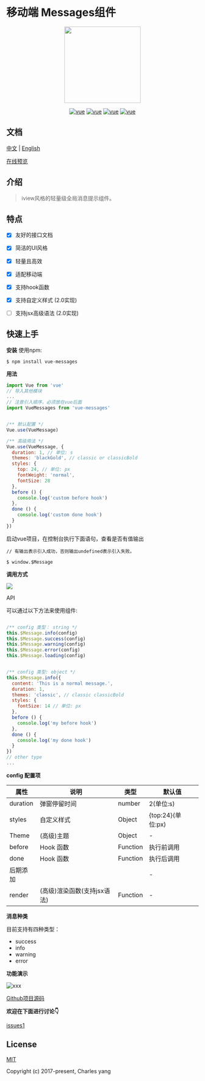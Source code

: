 # 移动端 Messages组件
<p align="center">
    <a href="http://www.yangoogle.com/#/work">
        <img width="200" src="https://file.iviewui.com/logo-new.svg"/>
    </a>
</p>


<p align="center">
  <a href="https://cn.vuejs.org/v2/guide/"><img src="https://makefriends.bs2dl.yy.com/bm1539228392003.svg" alt="vue"></a>
  <a href="https://www.npmjs.com/package/vue-messages"><img src="https://makefriends.bs2dl.yy.com/bm1541835935319.svg" alt="vue"></a>
  <a href="https://opensource.org/licenses/MIT"><img src="https://makefriends.bs2dl.yy.com/bm1539228515177.svg" alt="vue"></a>
  <a href="https://github.com/yang657850144/vue-message"><img src="https://makefriends.bs2dl.yy.com/bm1539228726851.svg" alt="vue"></a>
</p>

## 文档
[中文](https://github.com/yang657850144/vue-message/blob/master/README-ZH.md) | [English](https://github.com/yang657850144/vue-message/blob/master/README.md)

[在线预览](http://www.yangoogle.com/#/work)

## 介绍

> iview风格的轻量级全局消息提示组件。

## 特点

* [x]  友好的接口文档
* [x] 简洁的UI风格
* [x] 轻量且高效
* [x] 适配移动端
* [x] 支持hook函数
* [x] 支持自定义样式 (2.0实现)
* [ ] 支持jsx高级语法 (2.0实现)


## 快速上手

**安装**
使用npm:

```
$ npm install vue-messages
```

**用法**

```javascript
import Vue from 'vue'
// 导入其他模块
...
// 注意引入顺序，必须放在vue后面
import VueMessages from 'vue-messages'


/** 默认配置 */
Vue.use(VueMessage)

/** 高级用法 */
Vue.use(VueMessage, {
  duration: 1, // 单位: s
  themes: 'blackGold', // classic or classicBold
  styles: {
    top: 24, // 单位: px
    fontWeight: 'normal',
    fontSize: 28
  },
  before () {
    console.log('custom before hook')
  },
  done () {
    console.log('custom done hook')
  }
})
```


启动vue项目，在控制台执行下面语句，查看是否有值输出

```
// 有输出表示引入成功，否则输出undefined表示引入失败。

$ window.$Message
```


**调用方式**

![](https://makefriends.bs2dl.yy.com/bm1541836106053.jpg)




API

可以通过以下方法来使用组件:

```javascript

/** config 类型： string */
this.$Message.info(config)
this.$Message.success(config)
this.$Message.warning(config)
this.$Message.error(config)
this.$Message.loading(config)


/** config 类型: object */
this.$Message.info({
  content: 'This is a normal message.',
  duration: 1,
  themes: 'classic', // classic classicBold
  styles: {
    fontSize: 14 // 单位: px
  },
  before () {
    console.log('my before hook')
  },
  done () {
    console.log('my done hook')
  }
})
// other type 
...
```


**config 配置项**


| 属性 | 说明 | 类型 | 默认值 |
| --- | --- | --- | --- |
| duration | 弹窗停留时间 | number | 2(单位:s) |
| styles | 自定义样式 | Object | {top:24}(单位:px) |
| Theme | (高级)主题 | Object | - |
| before | Hook 函数 | Function | 执行前调用 |
| done | Hook 函数 | Function | 执行后调用 |
| 后期添加 |  |  | - |
| render | (高级)渲染函数(支持jsx语法) | Function | - |


**消息种类**


目前支持有四种类型：

- success
- info
- warning
- error

**功能演示** 

![xxx](
https://o-id.ihago.net/boss/b596fcd2ce5e7bb51af674baeef9a348/GIF.gif)



[Github项目源码](https://github.com/yang657850144/vue-message)


**欢迎在下面进行讨论👇**

[issues1](https://github.com/yang657850144/vue-message/issues/1)

## License
[MIT](http://opensource.org/licenses/MIT)

Copyright (c) 2017-present, Charles yang

